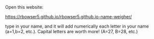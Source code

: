 Open this website:

https://rbowser5.github.io/rbowser5.github.io-name-weigher/

type in your name, and it will add numerically each letter in your name (a=1,b=2, etc.). Capital letters are worth more! (A=27, B=28, etc.)

